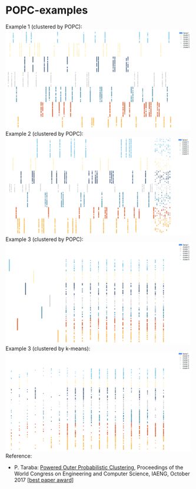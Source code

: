 # POPC-examples
Example 1 (clustered by POPC):
![Example 1](ex_01.png)
Example 2 (clustered by POPC):
![Example 2](ex_02.png)
Example 3 (clustered by POPC):
![Example 3 popc](ex_03popc.png)
Example 3 (clustered by k-means):
![Example 3 kmeans](ex_03kmeans.png)
Reference:
* P. Taraba: [Powered Outer Probabilistic Clustering](http://www.iaeng.org/publication/WCECS2017/WCECS2017_pp394-398.pdf), Proceedings of the World Congress on Engineering and Computer Science, IAENG, October 2017 [[best paper award](http://www.iaeng.org/WCECS2017/awards.html)]
